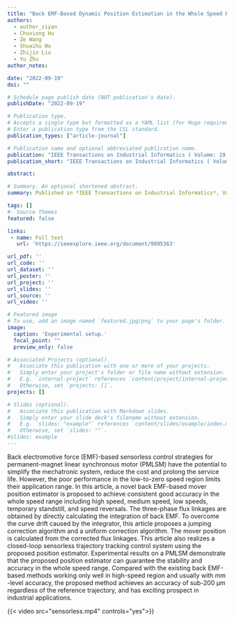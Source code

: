 ```yaml
---
title: "Back EMF-Based Dynamic Position Estimation in the Whole Speed Range for Precision Sensorless Control of PMLSM"
authors:
  - author_ziyan
  - Chuxiong Hu
  - Ze Wang
  - Shuaihu Wu
  - Zhijin Liu
  - Yu Zhu
author_notes:

date: "2022-09-19"
doi: ""

# Schedule page publish date (NOT publication's date).
publishDate: "2022-09-19"

# Publication type.
# Accepts a single type but formatted as a YAML list (for Hugo requirements).
# Enter a publication type from the CSL standard.
publication_types: ["article-journal"]

# Publication name and optional abbreviated publication name.
publication: "IEEE Transactions on Industrial Informatics ( Volume: 19, Issue: 5, May 2023)"
publication_short: "IEEE Transactions on Industrial Informatics ( Volume: 19, Issue: 5, May 2023)"

abstract: 

# Summary. An optional shortened abstract.
summary: Published in *IEEE Transactions on Industrial Informatics*, Vol. 19, No. 5, pp. 6525-6536, May 2023. [View Full Text.](https://ieeexplore.ieee.org/document/9895363)

tags: []
#- Source Themes
featured: false

links:
 - name: Full text
   url: 'https://ieeexplore.ieee.org/document/9895363'

url_pdf: ''  
url_code: ''
url_dataset: ''
url_poster: ''
url_project: ''
url_slides: ''
url_source: ''
url_video: ''

# Featured image
# To use, add an image named `featured.jpg/png` to your page's folder. 
image:
  caption: 'Experimental setup.'
  focal_point: ""
  preview_only: false

# Associated Projects (optional).
#   Associate this publication with one or more of your projects.
#   Simply enter your project's folder or file name without extension.
#   E.g. `internal-project` references `content/project/internal-project/index.md`.
#   Otherwise, set `projects: []`.
projects: []

# Slides (optional).
#   Associate this publication with Markdown slides.
#   Simply enter your slide deck's filename without extension.
#   E.g. `slides: "example"` references `content/slides/example/index.md`.
#   Otherwise, set `slides: ""`.
#slides: example
---
```


Back electromotive force (EMF)-based sensorless control strategies for permanent-magnet linear synchronous motor (PMLSM) have the potential to simplify the mechatronic system, reduce the cost and prolong the service life. However, the poor performance in the low-to-zero speed region limits their application range. In this article, a novel back EMF-based mover position estimator is proposed to achieve consistent good accuracy in the whole speed range including high speed, medium speed, low speeds, temporary standstill, and speed reversals. The three-phase flux linkages are obtained by directly calculating the integration of back EMF. To overcome the curve drift caused by the integrator, this article proposes a jumping correction algorithm and a uniform correction algorithm. The mover position is calculated from the corrected flux linkages. This article also realizes a closed-loop sensorless trajectory tracking control system using the proposed position estimator. Experimental results on a PMLSM demonstrate that the proposed position estimator can guarantee the stability and accuracy in the whole speed range. Compared with the existing back EMF-based methods working only well in high-speed region and usually with mm -level accuracy, the proposed method achieves an accuracy of sub-200 μm regardless of the reference trajectory, and has exciting prospect in industrial applications.

{{< video src="sensorless.mp4" controls="yes">}}
